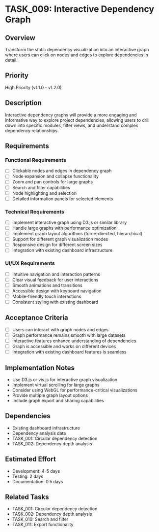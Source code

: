 # TASK_009: Interactive Dependency Graph

## Overview
Transform the static dependency visualization into an interactive graph where users can click on nodes and edges to explore dependencies in detail.

## Priority
High Priority (v1.1.0 - v1.2.0)

## Description
Interactive dependency graphs will provide a more engaging and informative way to explore project dependencies, allowing users to drill down into specific modules, filter views, and understand complex dependency relationships.

## Requirements

### Functional Requirements
- [ ] Clickable nodes and edges in dependency graph
- [ ] Node expansion and collapse functionality
- [ ] Zoom and pan controls for large graphs
- [ ] Search and filter capabilities
- [ ] Node highlighting and selection
- [ ] Detailed information panels for selected elements

### Technical Requirements
- [ ] Implement interactive graph using D3.js or similar library
- [ ] Handle large graphs with performance optimization
- [ ] Implement graph layout algorithms (force-directed, hierarchical)
- [ ] Support for different graph visualization modes
- [ ] Responsive design for different screen sizes
- [ ] Integration with existing dashboard infrastructure

### UI/UX Requirements
- [ ] Intuitive navigation and interaction patterns
- [ ] Clear visual feedback for user interactions
- [ ] Smooth animations and transitions
- [ ] Accessible design with keyboard navigation
- [ ] Mobile-friendly touch interactions
- [ ] Consistent styling with existing dashboard

## Acceptance Criteria
- [ ] Users can interact with graph nodes and edges
- [ ] Graph performance remains smooth with large datasets
- [ ] Interactive features enhance understanding of dependencies
- [ ] Graph is accessible and works on different devices
- [ ] Integration with existing dashboard features is seamless

## Implementation Notes
- Use D3.js or vis.js for interactive graph visualization
- Implement virtual scrolling for large graphs
- Consider using WebGL for performance-critical visualizations
- Provide multiple graph layout options
- Include graph export and sharing capabilities

## Dependencies
- Existing dashboard infrastructure
- Dependency analysis data
- TASK_001: Circular dependency detection
- TASK_002: Dependency depth analysis

## Estimated Effort
- Development: 4-5 days
- Testing: 2 days
- Documentation: 0.5 days

## Related Tasks
- TASK_001: Circular dependency detection
- TASK_002: Dependency depth analysis
- TASK_010: Search and filter
- TASK_011: Export functionality 